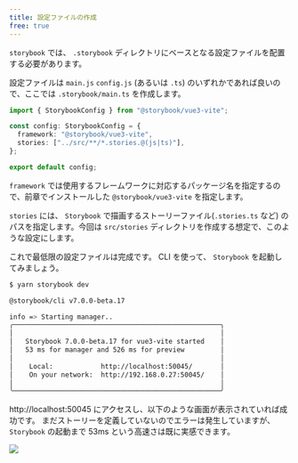 ```yaml
---
title: 設定ファイルの作成
free: true
---
```


`storybook` では、 `.storybook` ディレクトリにベースとなる設定ファイルを配置する必要があります。

設定ファイルは `main.js` `config.js` (あるいは `.ts`) のいずれかであれば良いので、ここでは `.storybook/main.ts` を作成します。

```ts:.storybook/main.ts
import { StorybookConfig } from "@storybook/vue3-vite";

const config: StorybookConfig = {
  framework: "@storybook/vue3-vite",
  stories: ["../src/**/*.stories.@(js|ts)"],
};

export default config;
```

`framework` では使用するフレームワークに対応するパッケージ名を指定するので、前章でインストールした `@storybook/vue3-vite` を指定します。

`stories` には、 `Storybook` で描画するストーリーファイル(`.stories.ts` など) のパスを指定します。今回は `src/stories` ディレクトリを作成する想定で、このような設定にします。

これで最低限の設定ファイルは完成です。 CLI を使って、 `Storybook` を起動してみましょう。

```bash
$ yarn storybook dev

@storybook/cli v7.0.0-beta.17

info => Starting manager..
╭────────────────────────────────────────────────────╮
│                                                    │
│   Storybook 7.0.0-beta.17 for vue3-vite started    │
│   53 ms for manager and 526 ms for preview         │
│                                                    │
│    Local:            http://localhost:50045/       │
│    On your network:  http://192.168.0.27:50045/    │
│                                                    │
╰────────────────────────────────────────────────────╯
```

http://localhost:50045 にアクセスし、以下のような画面が表示されていれば成功です。
まだストーリーを定義していないのでエラーは発生していますが、 `Storybook` の起動まで 53ms という高速さは既に実感できます。

![](https://storage.googleapis.com/zenn-user-upload/23ae47827b98-20221224.png)
